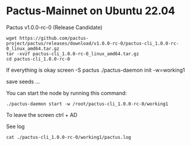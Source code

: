 # Pactus-Mainnet on Ubuntu 22.04
Pactus v1.0.0-rc-0 (Release Candidate)

	wget https://github.com/pactus-project/pactus/releases/download/v1.0.0-rc-0/pactus-cli_1.0.0-rc-0_linux_amd64.tar.gz
	tar -xvzf pactus-cli_1.0.0-rc-0_linux_amd64.tar.gz
	cd pactus-cli_1.0.0-rc-0
 
If everything is okay
	screen -S pactus
	./pactus-daemon init  -w=working1

save seeds ...

You can start the node by running this command:

	./pactus-daemon start -w /root/pactus-cli_1.0.0-rc-0/working1
To leave the screen ctrl + AD

See log

	cat ./pactus-cli_1.0.0-rc-0/working1/pactus.log
